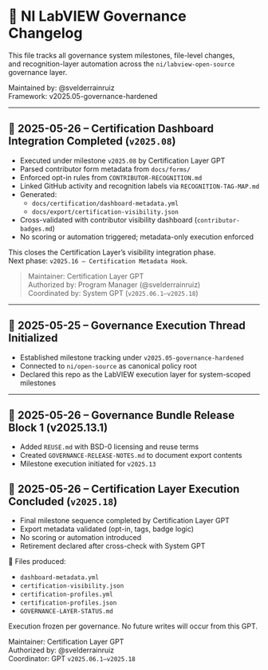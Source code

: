 # 📜 NI LabVIEW Governance Changelog

This file tracks all governance system milestones, file-level changes,  
and recognition-layer automation across the `ni/labview-open-source` governance layer.

Maintained by: @svelderrainruiz  
Framework: v2025.05-governance-hardened

---

## 📅 2025-05-26 – Certification Dashboard Integration Completed (`v2025.08`)

- Executed under milestone `v2025.08` by Certification Layer GPT
- Parsed contributor form metadata from `docs/forms/`
- Enforced opt-in rules from `CONTRIBUTOR-RECOGNITION.md`
- Linked GitHub activity and recognition labels via `RECOGNITION-TAG-MAP.md`
- Generated:
  - `docs/certification/dashboard-metadata.yml`
  - `docs/export/certification-visibility.json`
- Cross-validated with contributor visibility dashboard (`contributor-badges.md`)
- No scoring or automation triggered; metadata-only execution enforced

This closes the Certification Layer’s visibility integration phase.  
Next phase: `v2025.16 – Certification Metadata Hook`.

> Maintainer: Certification Layer GPT  
> Authorized by: Program Manager (@svelderrainruiz)  
> Coordinated by: System GPT (`v2025.06.1–v2025.18`)


---

## 📅 2025-05-25 – Governance Execution Thread Initialized

- Established milestone tracking under `v2025.05-governance-hardened`
- Connected to `ni/open-source` as canonical policy root
- Declared this repo as the LabVIEW execution layer for system-scoped milestones

---

## 📅 2025-05-26 – Governance Bundle Release Block 1 (v2025.13.1)

- Added `REUSE.md` with BSD-0 licensing and reuse terms
- Created `GOVERNANCE-RELEASE-NOTES.md` to document export contents
- Milestone execution initiated for `v2025.13`

## 📅 2025-05-26 – Certification Layer Execution Concluded (`v2025.18`)

- Final milestone sequence completed by Certification Layer GPT
- Export metadata validated (opt-in, tags, badge logic)
- No scoring or automation introduced
- Retirement declared after cross-check with System GPT

🧩 Files produced:
- `dashboard-metadata.yml`
- `certification-visibility.json`
- `certification-profiles.yml`
- `certification-profiles.json`
- `GOVERNANCE-LAYER-STATUS.md`

Execution frozen per governance. No future writes will occur from this GPT.

Maintainer: Certification Layer GPT  
Authorized by: @svelderrainruiz  
Coordinator: GPT `v2025.06.1–v2025.18`

